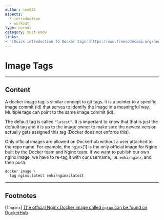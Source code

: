 ```yaml
---
author: nem035
aspects:
  - introduction
  - workout
type: normal
category: must-know
links:
- '[Quick introduction to Docker tags](https://www.freecodecamp.org/news/an-introduction-to-docker-tags-9b5395636c2a/){article}'
---
```


# Image Tags

---
## Content

A docker image tag is similar concept to git tags. It is a pointer to a specific image commit (id) that serves to identify the image in a meaningful way.
Multiple tags can point to the same image commit (id).

The default tag is called `"latest"`. It is important to know that that is just the default tag and it is up to the image owner to make sure the newest version actually gets assigned this tag (Docker does not enforce this).

Only official images are allowed on Dockerhub without a user attached to the repo name. For example, the `nginx`[1] is the only official image for Nginx built by the Docker team and Nginx team. If we want to publish our own nginx image, we have to re-tag it with our username, i.e. `enki/nginx`, and then push.

```bash
docker image \
  tag nginx:latest enki/nginx:latest
```

---
## Footnotes

[1:`nginx`]
[The official Nginx Docker image called `nginx` can be found on DockerHub](https://hub.docker.com/_/nginx)
